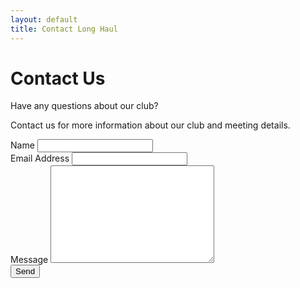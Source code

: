 ```yaml
---
layout: default
title: Contact Long Haul
---
```


<div id="contact">
  <h1 class="pageTitle">Contact Us</h1>
  <div class="contactContent">
    <p class="intro">Have any questions about our club?</p>
    <p>Contact us for more information about our club and meeting details.</p>
  </div>
  <form action="https://formsubmit.co/innisfiltm@gmail.com" method="POST" >
    <label for="name">Name</label>
    <input type="text" id="name" name="name" class="full-width"><br>
    <label for="email">Email Address</label>
    <input type="email" id="email" name="_replyto" class="full-width"><br>
    <label for="message">Message</label>
    <textarea name="message" id="message" cols="30" rows="10" class="full-width"></textarea><br>
    <input type="submit" value="Send" class="button">
  </form>
</div>
